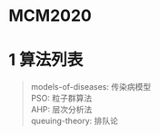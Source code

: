 # MCM2020
# 1 算法列表  
> models-of-diseases: 传染病模型  
> PSO: 粒子群算法  
> AHP: 层次分析法  
> queuing-theory: 排队论  
